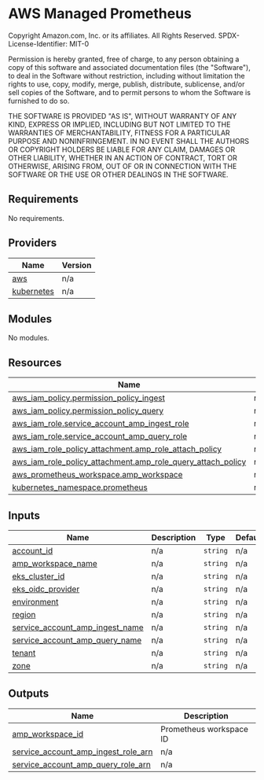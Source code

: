 # AWS Managed Prometheus



<!--- BEGIN_TF_DOCS --->
Copyright Amazon.com, Inc. or its affiliates. All Rights Reserved.
SPDX-License-Identifier: MIT-0

Permission is hereby granted, free of charge, to any person obtaining a copy of this
software and associated documentation files (the "Software"), to deal in the Software
without restriction, including without limitation the rights to use, copy, modify,
merge, publish, distribute, sublicense, and/or sell copies of the Software, and to
permit persons to whom the Software is furnished to do so.

THE SOFTWARE IS PROVIDED "AS IS", WITHOUT WARRANTY OF ANY KIND, EXPRESS OR IMPLIED,
INCLUDING BUT NOT LIMITED TO THE WARRANTIES OF MERCHANTABILITY, FITNESS FOR A
PARTICULAR PURPOSE AND NONINFRINGEMENT. IN NO EVENT SHALL THE AUTHORS OR COPYRIGHT
HOLDERS BE LIABLE FOR ANY CLAIM, DAMAGES OR OTHER LIABILITY, WHETHER IN AN ACTION
OF CONTRACT, TORT OR OTHERWISE, ARISING FROM, OUT OF OR IN CONNECTION WITH THE
SOFTWARE OR THE USE OR OTHER DEALINGS IN THE SOFTWARE.

## Requirements

No requirements.

## Providers

| Name | Version |
|------|---------|
| <a name="provider_aws"></a> [aws](#provider\_aws) | n/a |
| <a name="provider_kubernetes"></a> [kubernetes](#provider\_kubernetes) | n/a |

## Modules

No modules.

## Resources

| Name | Type |
|------|------|
| [aws_iam_policy.permission_policy_ingest](https://registry.terraform.io/providers/hashicorp/aws/latest/docs/resources/iam_policy) | resource |
| [aws_iam_policy.permission_policy_query](https://registry.terraform.io/providers/hashicorp/aws/latest/docs/resources/iam_policy) | resource |
| [aws_iam_role.service_account_amp_ingest_role](https://registry.terraform.io/providers/hashicorp/aws/latest/docs/resources/iam_role) | resource |
| [aws_iam_role.service_account_amp_query_role](https://registry.terraform.io/providers/hashicorp/aws/latest/docs/resources/iam_role) | resource |
| [aws_iam_role_policy_attachment.amp_role_attach_policy](https://registry.terraform.io/providers/hashicorp/aws/latest/docs/resources/iam_role_policy_attachment) | resource |
| [aws_iam_role_policy_attachment.amp_role_query_attach_policy](https://registry.terraform.io/providers/hashicorp/aws/latest/docs/resources/iam_role_policy_attachment) | resource |
| [aws_prometheus_workspace.amp_workspace](https://registry.terraform.io/providers/hashicorp/aws/latest/docs/resources/prometheus_workspace) | resource |
| [kubernetes_namespace.prometheus](https://registry.terraform.io/providers/hashicorp/kubernetes/latest/docs/resources/namespace) | resource |

## Inputs

| Name | Description | Type | Default | Required |
|------|-------------|------|---------|:--------:|
| <a name="input_account_id"></a> [account\_id](#input\_account\_id) | n/a | `string` | n/a | yes |
| <a name="input_amp_workspace_name"></a> [amp\_workspace\_name](#input\_amp\_workspace\_name) | n/a | `string` | n/a | yes |
| <a name="input_cluster_id"></a> [eks\_cluster\_id](#input\_eks\_cluster\_id) | n/a | `string` | n/a | yes |
| <a name="input_eks_oidc_provider"></a> [eks\_oidc\_provider](#input\_eks\_oidc\_provider) | n/a | `string` | n/a | yes |
| <a name="input_environment"></a> [environment](#input\_environment) | n/a | `string` | n/a | yes |
| <a name="input_region"></a> [region](#input\_region) | n/a | `string` | n/a | yes |
| <a name="input_service_account_amp_ingest_name"></a> [service\_account\_amp\_ingest\_name](#input\_service\_account\_amp\_ingest\_name) | n/a | `string` | n/a | yes |
| <a name="input_service_account_amp_query_name"></a> [service\_account\_amp\_query\_name](#input\_service\_account\_amp\_query\_name) | n/a | `string` | n/a | yes |
| <a name="input_tenant"></a> [tenant](#input\_tenant) | n/a | `string` | n/a | yes |
| <a name="input_zone"></a> [zone](#input\_zone) | n/a | `string` | n/a | yes |

## Outputs

| Name | Description |
|------|-------------|
| <a name="output_amp_workspace_id"></a> [amp\_workspace\_id](#output\_amp\_workspace\_id) | Prometheus workspace ID |
| <a name="output_service_account_amp_ingest_role_arn"></a> [service\_account\_amp\_ingest\_role\_arn](#output\_service\_account\_amp\_ingest\_role\_arn) | n/a |
| <a name="output_service_account_amp_query_role_arn"></a> [service\_account\_amp\_query\_role\_arn](#output\_service\_account\_amp\_query\_role\_arn) | n/a |

<!--- END_TF_DOCS --->
